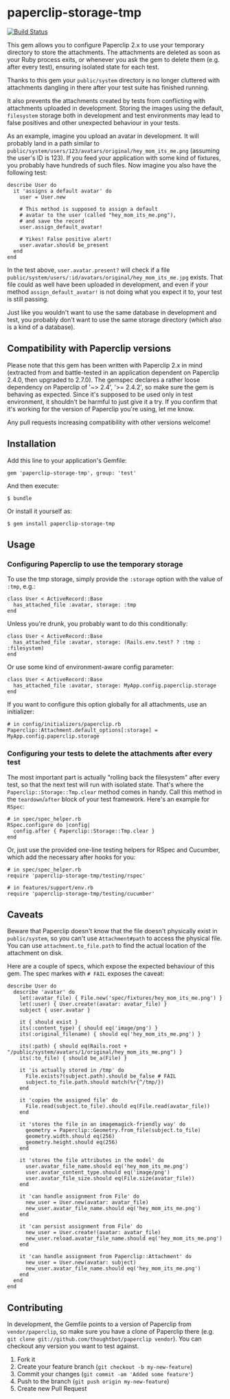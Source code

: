 # paperclip-storage-tmp

[![Build Status](https://secure.travis-ci.org/exviva/paperclip-storage-tmp.png?branch=master)](http://travis-ci.org/exviva/paperclip-storage-tmp)

This gem allows you to configure Paperclip 2.x to use your temporary directory to store the attachments. The attachments are deleted as soon as your Ruby process exits, or whenever you ask the gem to delete them (e.g. after every test), ensuring isolated state for each test.

Thanks to this gem your `public/system` directory is no longer cluttered with attachments dangling in there after your test suite has finished running.

It also prevents the attachments created by tests from conflicting with attachments uploaded in development. Storing the images using the default, `filesystem` storage both in development and test environments may lead to false positives and other unexpected behaviour in your tests.

As an example, imagine you upload an avatar in development. It will probably land in a path similar to `public/system/users/123/avatars/original/hey_mom_its_me.png` (assuming the user's ID is 123). If you feed your application with some kind of fixtures, you probably have hundreds of such files. Now imagine you also have the following test:

    describe User do
      it 'assigns a default avatar' do
        user = User.new

        # This method is supposed to assign a default
        # avatar to the user (called "hey_mom_its_me.png"),
        # and save the record
        user.assign_default_avatar!

        # Yikes! False positive alert!
        user.avatar.should be_present
      end
    end

In the test above, `user.avatar.present?` will check if a file `public/system/users/:id/avatars/original/hey_mom_its_me.jpg` exists. That file could as well have been uploaded in development, and even if your method `assign_default_avatar!` is not doing what you expect it to, your test is still passing.

Just like you wouldn't want to use the same database in development and test, you probably don't want to use the same storage directory (which also is a kind of a database).

## Compatibility with Paperclip versions

Please note that this gem has been written with Paperclip 2.x in mind (extracted from and battle-tested in an application dependent on Paperclip 2.4.0, then upgraded to 2.7.0). The gemspec declares a rather loose dependency on Paperclip of '~> 2.4', '>= 2.4.2', so make sure the gem is behaving as expected. Since it's supposed to be used only in test environment, it shouldn't be harmful to just give it a try. If you confirm that it's working for the version of Paperclip you're using, let me know.

Any pull requests increasing compatibility with other versions welcome!

## Installation

Add this line to your application's Gemfile:

    gem 'paperclip-storage-tmp', group: 'test'

And then execute:

    $ bundle

Or install it yourself as:

    $ gem install paperclip-storage-tmp

## Usage

### Configuring Paperclip to use the temporary storage

To use the tmp storage, simply provide the `:storage` option with the value of `:tmp`, e.g.:

    class User < ActiveRecord::Base
      has_attached_file :avatar, storage: :tmp
    end

Unless you're drunk, you probably want to do this conditionally:

    class User < ActiveRecord::Base
      has_attached_file :avatar, storage: (Rails.env.test? ? :tmp : :filesystem)
    end

Or use some kind of environment-aware config parameter:

    class User < ActiveRecord::Base
      has_attached_file :avatar, storage: MyApp.config.paperclip.storage
    end

If you want to configure this option globally for all attachments, use an initializer:

    # in config/initializers/paperclip.rb
    Paperclip::Attachment.default_options[:storage] = MyApp.config.paperclip.storage

### Configuring your tests to delete the attachments after every test

The most important part is actually "rolling back the filesystem" after every test, so that the next test will run with isolated state. That's where the `Paperclip::Storage::Tmp.clear` method comes in handy. Call this method in the `teardown`/`after` block of your test framework. Here's an example for `RSpec`:

    # in spec/spec_helper.rb
    RSpec.configure do |config|
      config.after { Paperclip::Storage::Tmp.clear }
    end

Or, just use the provided one-line testing helpers for RSpec and Cucumber, which add the necessary after hooks for you:

    # in spec/spec_helper.rb
    require 'paperclip-storage-tmp/testing/rspec'

    # in features/support/env.rb
    require 'paperclip-storage-tmp/testing/cucumber'

## Caveats

Beware that Paperclip doesn't know that the file doesn't physically exist in `public/system`, so you can't use `Attachment#path` to access the physical file. You can use `attachment.to_file.path` to find the actual location of the attachment on disk.

Here are a couple of specs, which expose the expected behaviour of this gem. The spec markes with `# FAIL` exposes the caveat:

    describe User do
      describe 'avatar' do
        let(:avatar_file) { File.new('spec/fixtures/hey_mom_its_me.png') }
        let(:user) { User.create!(avatar: avatar_file) }
        subject { user.avatar }

        it { should exist }
        its(:content_type) { should eq('image/png') }
        its(:original_filename) { should eq('hey_mom_its_me.png') }

        its(:path) { should eq(Rails.root + "/public/system/avatars/1/original/hey_mom_its_me.png") }
        its(:to_file) { should be_a(File) }

        it 'is actually stored in /tmp' do
          File.exists?(subject.path).should be_false # FAIL
          subject.to_file.path.should match(%r{^/tmp/})
        end

        it 'copies the assigned file' do
          File.read(subject.to_file).should eq(File.read(avatar_file))
        end

        it 'stores the file in an imagemagick-friendly way' do
          geometry = Paperclip::Geometry.from_file(subject.to_file)
          geometry.width.should eq(256)
          geometry.height.should eq(256)
        end

        it 'stores the file attributes in the model' do
          user.avatar_file_name.should eq('hey_mom_its_me.png')
          user.avatar_content_type.should eq('image/png')
          user.avatar_file_size.should eq(File.size(avatar_file))
        end

        it 'can handle assignment from File' do
          new_user = User.new(avatar: avatar_file)
          new_user.avatar_file_name.should eq('hey_mom_its_me.png')
        end

        it 'can persist assignment from File' do
          new_user = User.create!(avatar: avatar_file)
          new_user.reload.avatar_file_name.should eq('hey_mom_its_me.png')
        end

        it 'can handle assignment from Paperclip::Attachment' do
          new_user = User.new(avatar: subject)
          new_user.avatar_file_name.should eq('hey_mom_its_me.png')
        end
      end
    end

## Contributing

In development, the Gemfile points to a version of Paperclip from `vendor/paperclip`, so make sure you have a clone of Paperclip there (e.g. `git clone git://github.com/thoughtbot/paperclip vendor`). You can checkout any version you want to test against.

1. Fork it
2. Create your feature branch (`git checkout -b my-new-feature`)
3. Commit your changes (`git commit -am 'Added some feature'`)
4. Push to the branch (`git push origin my-new-feature`)
5. Create new Pull Request
